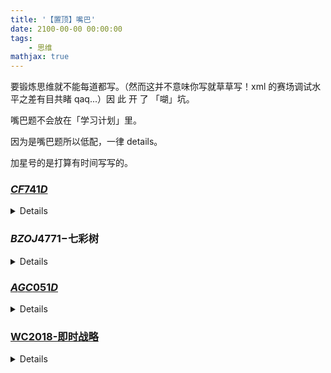 ```yaml
---
title: '【置顶】嘴巴'
date: 2100-00-00 00:00:00
tags:
    - 思维
mathjax: true
---
```


要锻炼思维就不能每道都写。（然而这并不意味你写就草草写！xml 的赛场调试水平之差有目共睹 qaq...）因 此 开 了 「㗅」坑。

嘴巴题不会放在「学习计划」里。

因为是嘴巴题所以低配，一律 details。

加星号的是打算有时间写写的。

### [$CF741D$](https://www.luogu.com.cn/problem/CF741D)

<details>
「重排」这个条件非常强：所有字符只能有最多一种出现奇数次。奇偶性考虑异或。对于一种 01 路径维护最长的那条。启发式合并每个子树的路径。O(nlogn)
</details>

### $BZOJ4771-$七彩树

<details>
多次询问子树 x 里深度为 [dep_x, dep_x + d] 有多少种不同的颜色。无脑线段树合并复杂度肯定错了嘛。
不考虑深度限制，初始时某颜色 c 的两个点 a、b 各自贡献是 1，到了 lca(a, b) 就要除去 1 个贡献。最后答案是子树和。
考虑深度限制：预处理距离每个 x <= d 的答案。[dep_x, dep_x + d] 在 dfs 序上是连续的。 假设我们已经有 <= d - 1 的答案，那就把深度为 d 的答案加进来，按 dfs 序插在主席树里就好。（好㗅
</details>

### [$AGC051D$](https://atcoder.jp/contests/agc051/tasks/agc051_d)

<details>
巧妙处理。路径的分类标准是什么？我模糊感觉到不同的类别之间应该要有关联。怎么用合适的分类去把 abcd 关联起来呢？
官方题解：分三类。
1. 过 $T$ 型。$S \rightarrow T \rightarrow U$, $U \rightarrow T \rightarrow S$
2. 过 $V$ 型。$S \rightarrow V \rightarrow U$, $U \rightarrow V \rightarrow S$
3. 回型。$S \rightarrow T \rightarrow S$, $S \rightarrow V \rightarrow S$, $U \rightarrow T \rightarrow U$, $U \rightarrow V \rightarrow U$
枚举过 $T$ 型和过 $V$ 型的数量，列出一个好多组合数的柿子，然后变成阶乘再 FFT。。大概就完了，主要是分类比较神。
</details>

### [WC2018-即时战略](https://uoj.ac/problem/349)

<details>
好像没什么特别妙的= =……？数据范围一眼 log。要一棵树支持：1. 加点 2. 快速跳到一个点
方法一：二分！LCT，在实链上不断二分，然后跳到下一个实链。
方法二：点分树 + 替罪羊重构。维护已知树的点分树，设 explore(x, y) = z，从 z 开始向上跳 logn 次找到 z 在 x 的哪个点分子树里，跳过去。这样的上跳要点分树深度次即 logn 次，于是是 O(nlog^2n) 的。
</details>